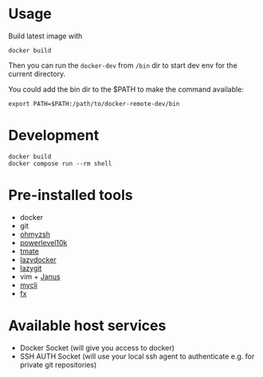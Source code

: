 # Usage
Build latest image with

```
docker build
```

Then you can run the `docker-dev` from `/bin` dir to start dev env for the current directory.

You could add the bin dir to the $PATH to make the command available:

```
export PATH=$PATH:/path/to/docker-remote-dev/bin
```

# Development

```
docker build
docker compose run --rm shell
```

# Pre-installed tools

- docker
- git
- [ohmyzsh](https://github.com/ohmyzsh/ohmyzsh)
- [powerlevel10k](https://github.com/romkatv/powerlevel10k)
- [tmate](https://tmate.io/)
- [lazydocker](https://github.com/jesseduffield/lazydocker)
- [lazygit](https://github.com/jesseduffield/lazygit)
- vim + [Janus](https://github.com/carlhuda/janus)
- [mycli](https://www.mycli.net/)
- [fx](https://github.com/antonmedv/fx)

# Available host services
- Docker Socket (will give you access to docker)
- SSH AUTH Socket (will use your local ssh agent to authenticate e.g. for private git repositories)
